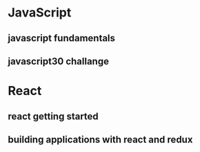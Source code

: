 # JavaScript

## javascript fundamentals

## javascript30 challange

# React

## react getting started

## building applications with react and redux
